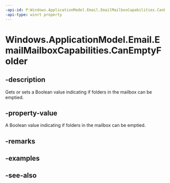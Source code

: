 ----api-id: P:Windows.ApplicationModel.Email.EmailMailboxCapabilities.CanEmptyFolder
-api-type: winrt property
---<!-- Property syntaxpublic bool CanEmptyFolder { get;  set; }--># Windows.ApplicationModel.Email.EmailMailboxCapabilities.CanEmptyFolder## -descriptionGets or sets a Boolean value indicating if folders in the mailbox can be emptied.## -property-valueA Boolean value indicating if folders in the mailbox can be emptied.## -remarks## -examples## -see-also